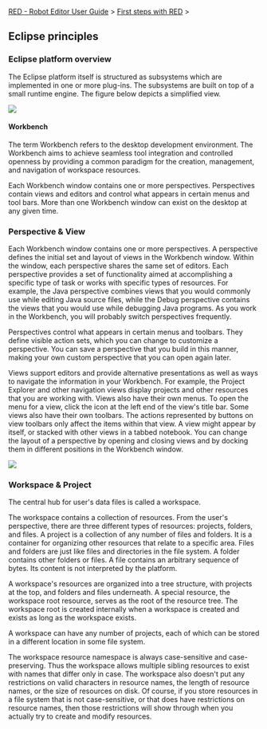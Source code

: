 [RED - Robot Editor User Guide](..\\index.md) > [First steps with
RED](first_steps.md) >

## Eclipse principles

### Eclipse platform overview

The Eclipse platform itself is structured as subsystems which are implemented
in one or more plug-ins. The subsystems are built on top of a small runtime
engine. The figure below depicts a simplified view.

![](images/arch_npi.png)

#### Workbench

The term Workbench refers to the desktop development environment. The
Workbench aims to achieve seamless tool integration and controlled openness by
providing a common paradigm for the creation, management, and navigation of
workspace resources.

Each Workbench window contains one or more perspectives. Perspectives contain
views and editors and control what appears in certain menus and tool bars.
More than one Workbench window can exist on the desktop at any given time.

### Perspective & View

Each Workbench window contains one or more perspectives. A perspective defines
the initial set and layout of views in the Workbench window. Within the
window, each perspective shares the same set of editors. Each perspective
provides a set of functionality aimed at accomplishing a specific type of task
or works with specific types of resources. For example, the Java perspective
combines views that you would commonly use while editing Java source files,
while the Debug perspective contains the views that you would use while
debugging Java programs. As you work in the Workbench, you will probably
switch perspectives frequently.

Perspectives control what appears in certain menus and toolbars. They define
visible action sets, which you can change to customize a perspective. You can
save a perspective that you build in this manner, making your own custom
perspective that you can open again later.

Views support editors and provide alternative presentations as well as ways to
navigate the information in your Workbench. For example, the Project Explorer
and other navigation views display projects and other resources that you are
working with. Views also have their own menus. To open the menu for a view,
click the icon at the left end of the view's title bar. Some views also have
their own toolbars. The actions represented by buttons on view toolbars only
affect the items within that view. A view might appear by itself, or stacked
with other views in a tabbed notebook. You can change the layout of a
perspective by opening and closing views and by docking them in different
positions in the Workbench window.

![](images/robot_perspective.png)

### Workspace & Project

The central hub for user's data files is called a workspace.

The workspace contains a collection of resources. From the user's perspective,
there are three different types of resources: projects, folders, and files. A
project is a collection of any number of files and folders. It is a container
for organizing other resources that relate to a specific area. Files and
folders are just like files and directories in the file system. A folder
contains other folders or files. A file contains an arbitrary sequence of
bytes. Its content is not interpreted by the platform.

A workspace's resources are organized into a tree structure, with projects at
the top, and folders and files underneath. A special resource, the workspace
root resource, serves as the root of the resource tree. The workspace root is
created internally when a workspace is created and exists as long as the
workspace exists.

A workspace can have any number of projects, each of which can be stored in a
different location in some file system.

The workspace resource namespace is always case-sensitive and case-preserving.
Thus the workspace allows multiple sibling resources to exist with names that
differ only in case. The workspace also doesn't put any restrictions on valid
characters in resource names, the length of resource names, or the size of
resources on disk. Of course, if you store resources in a file system that is
not case-sensitive, or that does have restrictions on resource names, then
those restrictions will show through when you actually try to create and
modify resources.

